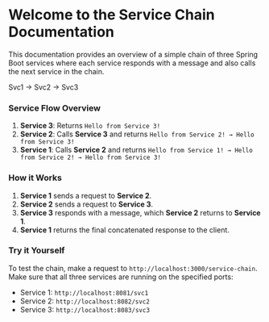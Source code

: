 # Welcome to the Service Chain Documentation

This documentation provides an overview of a simple chain of three Spring Boot services where each service responds with a message and also calls the next service in the chain.

Svc1 → Svc2 → Svc3

### Service Flow Overview

1. **Service 3**: Returns `Hello from Service 3!`
2. **Service 2**: Calls **Service 3** and returns `Hello from Service 2! → Hello from Service 3!`
3. **Service 1**: Calls **Service 2** and returns `Hello from Service 1! → Hello from Service 2! → Hello from Service 3!`

### How it Works

1. **Service 1** sends a request to **Service 2**.
2. **Service 2** sends a request to **Service 3**.
3. **Service 3** responds with a message, which **Service 2** returns to **Service 1**.
4. **Service 1** returns the final concatenated response to the client.

### Try it Yourself

To test the chain, make a request to `http://localhost:3000/service-chain`. Make sure that all three services are running on the specified ports:

- Service 1: `http://localhost:8081/svc1`
- Service 2: `http://localhost:8082/svc2`
- Service 3: `http://localhost:8083/svc3`
